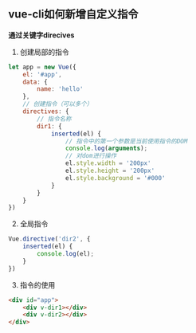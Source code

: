## vue-cli如何新增自定义指令

**通过关键字direcives**

1. 创建局部的指令

```javascript
let app = new Vue({
    el: '#app',
    data: {
        name: 'hello'
    },
    // 创建指令（可以多个）
    directives: {
        // 指令名称
        dir1: {
            inserted(el) {
                // 指令中的第一个参数是当前使用指令的DOM
                console.log(arguments);
                // 对dom进行操作
                el.style.width = '200px'
                el.style.height = '200px'
                el.style.background = '#000'
            }
        }
    }
})
```

2. 全局指令

```javascript
Vue.directive('dir2', {
    inserted(el) {
        console.log(el);
    }
})
```

3. 指令的使用

```html
<div id="app">
    <div v-dir1></div>
    <div v-dir2></div>
</div>
```
